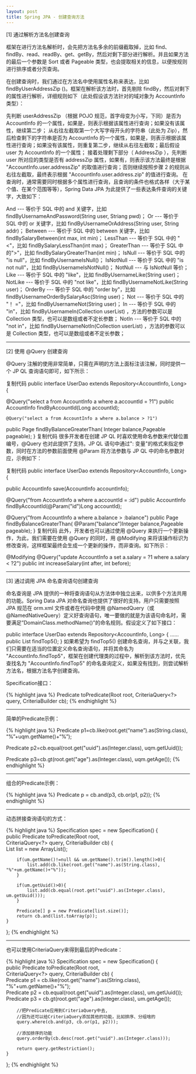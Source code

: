 ```yaml
---
layout: post
title: Spring JPA - 创建查询方法
---
```


[1] 通过解析方法名创建查询

框架在进行方法名解析时，会先把方法名多余的前缀截取掉，比如 find、findBy、read、readBy、get、getBy，然后对剩下部分进行解析。并且如果方法的最后一个参数是 Sort 或者 Pageable 类型，也会提取相关的信息，以便按规则进行排序或者分页查询。

在创建查询时，我们通过在方法名中使用属性名称来表达，比如 findByUserAddressZip ()。框架在解析该方法时，首先剔除 findBy，然后对剩下的属性进行解析，详细规则如下（此处假设该方法针对的域对象为 AccountInfo 类型）：

先判断 userAddressZip （根据 POJO 规范，首字母变为小写，下同）是否为 AccountInfo 的一个属性，如果是，则表示根据该属性进行查询；如果没有该属性，继续第二步；
从右往左截取第一个大写字母开头的字符串（此处为 Zip），然后检查剩下的字符串是否为 AccountInfo 的一个属性，如果是，则表示根据该属性进行查询；如果没有该属性，则重复第二步，继续从右往左截取；最后假设 user 为 AccountInfo 的一个属性；
接着处理剩下部分（ AddressZip ），先判断 user 所对应的类型是否有 addressZip 属性，如果有，则表示该方法最终是根据 "AccountInfo.user.addressZip" 的取值进行查询；否则继续按照步骤 2 的规则从右往左截取，最终表示根据 "AccountInfo.user.address.zip" 的值进行查询。
在查询时，通常需要同时根据多个属性进行查询，且查询的条件也格式各样（大于某个值、在某个范围等等），Spring Data JPA 为此提供了一些表达条件查询的关键字，大致如下：

And --- 等价于 SQL 中的 and 关键字，比如 findByUsernameAndPassword(String user, Striang pwd)；
Or --- 等价于 SQL 中的 or 关键字，比如 findByUsernameOrAddress(String user, String addr)；
Between --- 等价于 SQL 中的 between 关键字，比如 findBySalaryBetween(int max, int min)；
LessThan --- 等价于 SQL 中的 "<"，比如 findBySalaryLessThan(int max)；
GreaterThan --- 等价于 SQL 中的">"，比如 findBySalaryGreaterThan(int min)；
IsNull --- 等价于 SQL 中的 "is null"，比如 findByUsernameIsNull()；
IsNotNull --- 等价于 SQL 中的 "is not null"，比如 findByUsernameIsNotNull()；
NotNull --- 与 IsNotNull 等价；
Like --- 等价于 SQL 中的 "like"，比如 findByUsernameLike(String user)；
NotLike --- 等价于 SQL 中的 "not like"，比如 findByUsernameNotLike(String user)；
OrderBy --- 等价于 SQL 中的 "order by"，比如 findByUsernameOrderBySalaryAsc(String user)；
Not --- 等价于 SQL 中的 "！ ="，比如 findByUsernameNot(String user)；
In --- 等价于 SQL 中的 "in"，比如 findByUsernameIn(Collection<String> userList) ，方法的参数可以是 Collection 类型，也可以是数组或者不定长参数；
NotIn --- 等价于 SQL 中的 "not in"，比如 findByUsernameNotIn(Collection<String> userList) ，方法的参数可以是 Collection 类型，也可以是数组或者不定长参数；


---

[2] 使用 @Query 创建查询

@Query 注解的使用非常简单，只需在声明的方法上面标注该注解，同时提供一个 JP QL 查询语句即可，如下所示：

复制代码
 public interface UserDao extends Repository<AccountInfo, Long> { 

 @Query("select a from AccountInfo a where a.accountId = ?1") 
 public AccountInfo findByAccountId(Long accountId); 

    @Query("select a from AccountInfo a where a.balance > ?1") 
 public Page<AccountInfo> findByBalanceGreaterThan( 
 Integer balance,Pageable pageable); 
 } 
复制代码
很多开发者在创建 JP QL 时喜欢使用命名参数来代替位置编号，@Query 也对此提供了支持。JP QL 语句中通过": 变量"的格式来指定参数，同时在方法的参数前面使用 @Param 将方法参数与 JP QL 中的命名参数对应，示例如下：

复制代码
public interface UserDao extends Repository<AccountInfo, Long> { 

 public AccountInfo save(AccountInfo accountInfo); 

 @Query("from AccountInfo a where a.accountId = :id") 
 public AccountInfo findByAccountId(@Param("id")Long accountId); 

   @Query("from AccountInfo a where a.balance > :balance") 
   public Page<AccountInfo> findByBalanceGreaterThan( 
 @Param("balance")Integer balance,Pageable pageable); 
 } 
复制代码
此外，开发者也可以通过使用 @Query 来执行一个更新操作，为此，我们需要在使用 @Query 的同时，用 @Modifying 来将该操作标识为修改查询，这样框架最终会生成一个更新的操作，而非查询。如下所示：

 @Modifying 
 @Query("update AccountInfo a set a.salary = ?1 where a.salary < ?2") 
 public int increaseSalary(int after, int before); 


---

[3] 通过调用 JPA 命名查询语句创建查询

命名查询是 JPA 提供的一种将查询语句从方法体中独立出来，以供多个方法共用的功能。Spring Data JPA 对命名查询也提供了很好的支持。用户只需要按照 JPA 规范在 orm.xml 文件或者在代码中使用 @NamedQuery（或 @NamedNativeQuery）定义好查询语句，唯一要做的就是为该语句命名时，需要满足”DomainClass.methodName()”的命名规则。假设定义了如下接口：

public interface UserDao extends Repository<AccountInfo, Long> { 
 ...... 
 public List<AccountInfo> findTop5(); 
 } 
如果希望为 findTop5() 创建命名查询，并与之关联，我们只需要在适当的位置定义命名查询语句，并将其命名为 "AccountInfo.findTop5"，框架在创建代理类的过程中，解析到该方法时，优先查找名为 "AccountInfo.findTop5" 的命名查询定义，如果没有找到，则尝试解析方法名，根据方法名字创建查询。







Specification接口：

{% highlight java %}
Predicate toPredicate(Root<T> root, CriteriaQuery<?> query, CriteriaBuilder cb);
{% endhighlight %}

---

简单的Predicate示例：

{% highlight java %}
Predicate p1=cb.like(root.get(“name”).as(String.class), “%”+uqm.getName()+“%”);

Predicate p2=cb.equal(root.get("uuid").as(Integer.class), uqm.getUuid());

Predicate p3=cb.gt(root.get("age").as(Integer.class), uqm.getAge());
{% endhighlight %}

---

组合的Predicate示例：

{% highlight java %}
Predicate p = cb.and(p3, cb.or(p1, p2)); 
{% endhighlight %}

---

动态拼接查询语句的方式：

{% highlight java %}
Specification<UserModel> spec = new Specification<UserModel>() {  
    public Predicate toPredicate(Root<UserModel> root,  
            CriteriaQuery<?> query, CriteriaBuilder cb) {  
        List<Predicate> list = new ArrayList<Predicate>();  
              
        if(um.getName()!=null && um.getName().trim().length()>0){  
            list.add(cb.like(root.get("name").as(String.class), "%"+um.getName()+"%"));  
        }

        if(um.getUuid()>0){  
            list.add(cb.equal(root.get("uuid").as(Integer.class), um.getUuid()));  
        }

        Predicate[] p = new Predicate[list.size()];  
        return cb.and(list.toArray(p));  
    }  
};
{% endhighlight %}

---

 也可以使用CriteriaQuery来得到最后的Predicate：

{% highlight java %}
Specification<UserModel> spec = new Specification<UserModel>() {  
    public Predicate toPredicate(Root<UserModel> root,  
            CriteriaQuery<?> query, CriteriaBuilder cb) {  
        Predicate p1 = cb.like(root.get("name").as(String.class), "%"+um.getName()+"%");  
        Predicate p2 = cb.equal(root.get("uuid").as(Integer.class), um.getUuid());  
        Predicate p3 = cb.gt(root.get("age").as(Integer.class), um.getAge()); 

        //把Predicate应用到CriteriaQuery中去,
        //因为还可以给CriteriaQuery添加其他的功能，比如排序、分组啥的  
        query.where(cb.and(p3, cb.or(p1, p2)));

        //添加排序的功能  
        query.orderBy(cb.desc(root.get("uuid").as(Integer.class)));  
          
        return query.getRestriction();  
    }  
};
{% endhighlight %}